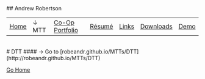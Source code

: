 <head>
	<link rel="stylesheet" href="Style.css">
	<title>Andrew Robertson – DTT</title>
	<!-- ****** faviconit.com favicons ****** -->
	<link rel="shortcut icon" href="/favicon.ico">
	<link rel="icon" sizes="16x16 32x32 64x64" href="/favicon.ico">
	<link rel="icon" type="image/png" sizes="196x196" href="/favicon-192.png">
	<link rel="icon" type="image/png" sizes="160x160" href="/favicon-160.png">
	<link rel="icon" type="image/png" sizes="96x96" href="/favicon-96.png">
	<link rel="icon" type="image/png" sizes="64x64" href="/favicon-64.png">
	<link rel="icon" type="image/png" sizes="32x32" href="/favicon-32.png">
	<link rel="icon" type="image/png" sizes="16x16" href="/favicon-16.png">
	<link rel="apple-touch-icon" href="/favicon-57.png">
	<link rel="apple-touch-icon" sizes="114x114" href="/favicon-114.png">
	<link rel="apple-touch-icon" sizes="72x72" href="/favicon-72.png">
	<link rel="apple-touch-icon" sizes="144x144" href="/favicon-144.png">
	<link rel="apple-touch-icon" sizes="60x60" href="/favicon-60.png">
	<link rel="apple-touch-icon" sizes="120x120" href="/favicon-120.png">
	<link rel="apple-touch-icon" sizes="76x76" href="/favicon-76.png">
	<link rel="apple-touch-icon" sizes="152x152" href="/favicon-152.png">
	<link rel="apple-touch-icon" sizes="180x180" href="/favicon-180.png">
	<meta name="msapplication-TileColor" content="#FFFFFF">
	<meta name="msapplication-TileImage" content="/favicon-144.png">
	<meta name="msapplication-config" content="/browserconfig.xml">
<!-- ****** faviconit.com favicons ****** -->
</head>
## Andrew Robertson

<table>
<tr>
	<td><a href="index.html">Home</a> <b></b></td>
	<td>↓ MTT<b></b></td>
	<td><a href="portfolio/index.html">Co-Op Portfolio</a> <b></b></td>
	<td><a href="resume.html">Résumé</a> <b></b></td>
	<td><a href="portfolio/text.html">Links</a> <b></b></td>
	<td><a href="download.html">Downloads</a> <b></b></td>
	<td><a href="demo/index.html">Demo</a> <b></b></td>
	
</tr>
</table>
<br>
# DTT
#### → Go to [robeandr.github.io/MTTs/DTT](http://robeandr.github.io/MTTs/DTT)
<!-- Redirect https://css-tricks.com/redirect-web-page/ -->
<script type="text/javascript">
	location = "../MTTs/DTT.html";
</script>

[Go Home](robeandr.github.io)

